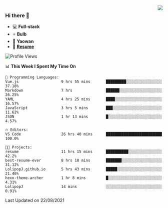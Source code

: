 <img align="right" src="https://github-readme-stats.vercel.app/api?username=LolipopJ&show_icons=true&count_private=true&hide_title=true&include_all_commits=true&theme=vue">

### Hi there 👋

- :computer: **Full-stack**
- :star: **Bulb**
- :pill: **Yaowan**
- :milky_way: [**Resume**](https://cdn.jsdelivr.net/gh/lolipopj/resume/export/resume-en.pdf)

<!--START_SECTION:waka-->
![Profile Views](http://img.shields.io/badge/Profile%20Views-11-blue)

📊 **This Week I Spent My Time On** 

```text
💬 Programming Languages: 
Vue.js                   9 hrs 55 mins       █████████░░░░░░░░░░░░░░░░   37.18% 
Markdown                 7 hrs               ██████░░░░░░░░░░░░░░░░░░░   26.25% 
YAML                     4 hrs 25 mins       ████░░░░░░░░░░░░░░░░░░░░░   16.57% 
JavaScript               3 hrs 5 mins        ███░░░░░░░░░░░░░░░░░░░░░░   11.62% 
JSON                     1 hr 13 mins        █░░░░░░░░░░░░░░░░░░░░░░░░   4.57%

🔥 Editors: 
VS Code                  26 hrs 40 mins      █████████████████████████   100.0%

🐱‍💻 Projects: 
resume                   11 hrs 15 mins      ██████████░░░░░░░░░░░░░░░   42.2% 
best-resume-ever         8 hrs 18 mins       ███████░░░░░░░░░░░░░░░░░░   31.12% 
LolipopJ.github.io       5 hrs 43 mins       █████░░░░░░░░░░░░░░░░░░░░   21.46% 
hexo-theme-archer        1 hr 8 mins         █░░░░░░░░░░░░░░░░░░░░░░░░   4.31% 
LolipopJ                 14 mins             ░░░░░░░░░░░░░░░░░░░░░░░░░   0.91%

```


 Last Updated on 22/08/2021
<!--END_SECTION:waka-->
